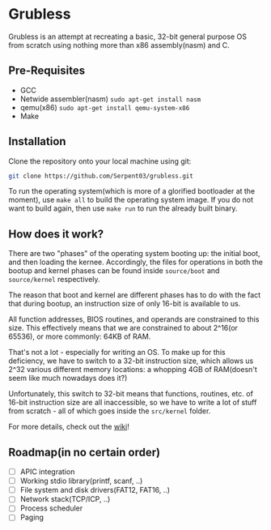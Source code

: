 # Grubless

Grubless is an attempt at recreating a basic, 32-bit general purpose OS from scratch using nothing more than x86 assembly(nasm) and C.

## Pre-Requisites

- GCC
- Netwide assembler(nasm) `sudo apt-get install nasm`
- qemu(x86) `sudo apt-get install qemu-system-x86`
- Make

## Installation

Clone the repository onto your local machine using git:

```bash
git clone https://github.com/Serpent03/grubless.git
```

To run the operating system(which is more of a glorified bootloader at the moment), use `make all` to build the operating system image. If you do not want to build again, then use `make run` to run the already built binary.

## How does it work?

There are two "phases" of the operating system booting up: the initial boot, and then loading the kernee. Accordingly, the files for operations in both the bootup and kernel phases can be found inside `source/boot` and `source/kernel` respectively.

The reason that boot and kernel are different phases has to do with the fact that during bootup, an instruction size of only 16-bit is available to us.

All function addresses, BIOS routines, and operands are constrained to this size. This effectively means that we are constrained to about 2^16(or 65536), or more commonly: 64KB of RAM. 

That's not a lot - especially for writing an OS. To make up for this deficiency, we have to switch to a 32-bit instruction size, which allows us 2^32 various different memory locations: a whopping 4GB of RAM(doesn't seem like much nowadays does it?)

Unfortunately, this switch to 32-bit means that functions, routines, etc. of 16-bit instruction size are all inaccessible, so we have to write a lot of stuff from scratch - all of which goes inside the `src/kernel` folder.

For more details, check out the [wiki](https://github.com/Serpent03/Grubless/wiki)!

## Roadmap(in no certain order)

- [ ] APIC integration
- [ ] Working stdio library(printf, scanf, ..)
- [ ] File system and disk drivers(FAT12, FAT16, ..)
- [ ] Network stack(TCP/ICP, ..)
- [ ] Process scheduler
- [ ] Paging
